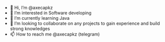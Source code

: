 - 👋 Hi, I’m @axecapkz
- 👀 I’m interested in Software developing
- 🌱 I’m currently learning Java
- 💞️ I’m looking to collaborate on any projects to gain experience and build strong knowledges
- 📫 How to reach me @axecapkz (telegram)

<!---
axecapkz/axecapkz is a ✨ special ✨ repository because its `README.md` (this file) appears on your GitHub profile.
You can click the Preview link to take a look at your changes.
--->
